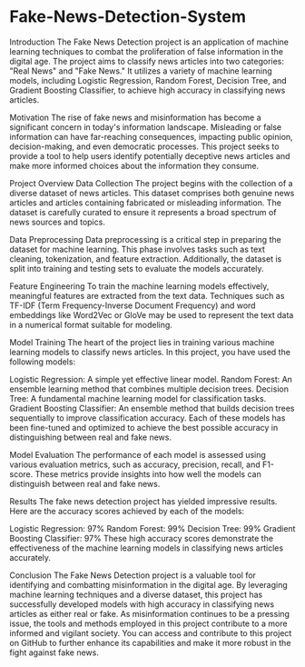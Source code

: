 # Fake-News-Detection-System
Introduction
The Fake News Detection project is an application of machine learning techniques to combat the proliferation of false information in the digital age. The project aims to classify news articles into two categories: "Real News" and "Fake News." It utilizes a variety of machine learning models, including Logistic Regression, Random Forest, Decision Tree, and Gradient Boosting Classifier, to achieve high accuracy in classifying news articles.

Motivation
The rise of fake news and misinformation has become a significant concern in today's information landscape. Misleading or false information can have far-reaching consequences, impacting public opinion, decision-making, and even democratic processes. This project seeks to provide a tool to help users identify potentially deceptive news articles and make more informed choices about the information they consume.

Project Overview
Data Collection
The project begins with the collection of a diverse dataset of news articles. This dataset comprises both genuine news articles and articles containing fabricated or misleading information. The dataset is carefully curated to ensure it represents a broad spectrum of news sources and topics.

Data Preprocessing
Data preprocessing is a critical step in preparing the dataset for machine learning. This phase involves tasks such as text cleaning, tokenization, and feature extraction. Additionally, the dataset is split into training and testing sets to evaluate the models accurately.

Feature Engineering
To train the machine learning models effectively, meaningful features are extracted from the text data. Techniques such as TF-IDF (Term Frequency-Inverse Document Frequency) and word embeddings like Word2Vec or GloVe may be used to represent the text data in a numerical format suitable for modeling.

Model Training
The heart of the project lies in training various machine learning models to classify news articles. In this project, you have used the following models:

Logistic Regression: A simple yet effective linear model.
Random Forest: An ensemble learning method that combines multiple decision trees.
Decision Tree: A fundamental machine learning model for classification tasks.
Gradient Boosting Classifier: An ensemble method that builds decision trees sequentially to improve classification accuracy.
Each of these models has been fine-tuned and optimized to achieve the best possible accuracy in distinguishing between real and fake news.

Model Evaluation
The performance of each model is assessed using various evaluation metrics, such as accuracy, precision, recall, and F1-score. These metrics provide insights into how well the models can distinguish between real and fake news.

Results
The fake news detection project has yielded impressive results. Here are the accuracy scores achieved by each of the models:

Logistic Regression: 97%
Random Forest: 99%
Decision Tree: 99%
Gradient Boosting Classifier: 97%
These high accuracy scores demonstrate the effectiveness of the machine learning models in classifying news articles accurately.

Conclusion
The Fake News Detection project is a valuable tool for identifying and combatting misinformation in the digital age. By leveraging machine learning techniques and a diverse dataset, this project has successfully developed models with high accuracy in classifying news articles as either real or fake. As misinformation continues to be a pressing issue, the tools and methods employed in this project contribute to a more informed and vigilant society. You can access and contribute to this project on GitHub to further enhance its capabilities and make it more robust in the fight against fake news.
